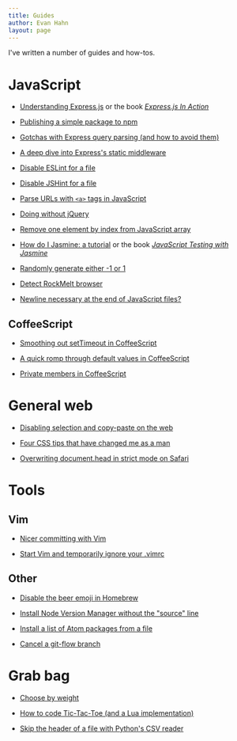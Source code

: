 ```yaml
---
title: Guides
author: Evan Hahn
layout: page
---
```

I've written a number of guides and how-tos.

JavaScript
==========

* [Understanding Express.js](/understanding-express) or the book [*Express.js In Action*](https://www.manning.com/books/express-in-action?a_bid=fe3fcff7&a_aid=express-in-action)

* [Publishing a simple package to npm](/make-an-npm-baby)

* [Gotchas with Express query parsing (and how to avoid them)](/gotchas-with-express-query-parsing-and-how-to-avoid-them)

* [A deep dive into Express's static middleware](/express-dot-static-deep-dive)

* [Disable ESLint for a file](/disable-eslint-for-a-file)

* [Disable JSHint for a file](/disable-jshint-for-a-file)

* [Parse URLs with `<a>` tags in JavaScript](/parse-urls-with-a-tags/)

* [Doing without jQuery](/doing-without-jquery)

* [Remove one element by index from JavaScript array](/remove-one-element-by-index-from-javascript-array)

* [How do I Jasmine: a tutorial](/how-do-i-jasmine) or the book [*JavaScript Testing with Jasmine*](http://shop.oreilly.com/product/0636920028277.do)

* [Randomly generate either -1 or 1](/randomly-generate-either-1-or-1)

* [Detect RockMelt browser](/javascript-detect-if-your-browser-is-rockmelt)

* [Newline necessary at the end of JavaScript files?](/newline-necessary-at-the-end-of-javascript-files)

CoffeeScript
------------

* [Smoothing out setTimeout in CoffeeScript](/smoothing-out-settimeout-in-coffeescript)

* [A quick romp through default values in CoffeeScript](/default-values-in-coffeescript)

* [Private members in CoffeeScript](/private-members-in-coffeescript)

General web
===========

* [Disabling selection and copy-paste on the web](/how-to-disable-copy-paste-on-your-website)

* [Four CSS tips that have changed me as a man](/life-changing-css)

* [Overwriting document.head in strict mode on Safari](/document-dot-head-on-safari-strict-mode/)

Tools
=====

Vim
---

* [Nicer committing with Vim](/nicer-committing-with-vim)

* [Start Vim and temporarily ignore your .vimrc](/ignore-vimrc-with-vim)

Other
-----

* [Disable the beer emoji in Homebrew](/disable-homebrew-emoji/)

* [Install Node Version Manager without the "source" line](/install-nvm-without-source-line)

* [Install a list of Atom packages from a file](/atom-apm-install-list)

* [Cancel a git-flow branch](/cancel-a-git-flow-branch)

Grab bag
========

* [Choose by weight](/choose-by-weight)

* [How to code Tic-Tac-Toe (and a Lua implementation)](/how-to-code-tic-tac-toe-and-a-lua-implementation)

* [Skip the header of a file with Python's CSV reader](/python-skip-header-csv-reader)
